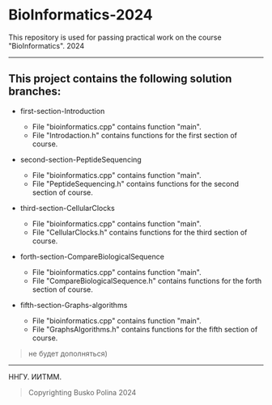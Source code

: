 # BioInformatics-2024
This repository is used for passing practical work on the course "BioInformatics". 2024
____
## This project contains the following solution branches:  
+ first-section-Introduction  
    + File "bioinformatics.cpp" contains function "main".
    + File "Introdaction.h" contains functions for the first section of course.  

+ second-section-PeptideSequencing  
    + File "bioinformatics.cpp" contains function "main".
    + File "PeptideSequencing.h" contains functions for the second section of course.
 
+ third-section-CellularClocks  
    + File "bioinformatics.cpp" contains function "main".
    + File "CellularClocks.h" contains functions for the third section of course.
  
+ forth-section-CompareBiologicalSequence  
    + File "bioinformatics.cpp" contains function "main".
    + File "CompareBiologicalSequence.h" contains functions for the forth section of course.
 
+ fifth-section-Graphs-algorithms
    +  File "bioinformatics.cpp" contains function "main".
    +  File "GraphsAlgorithms.h" contains functions for the fifth section of course.

> не будет дополняться)
____
ННГУ. ИИТММ.  
>Copyrighting Busko Polina 2024
